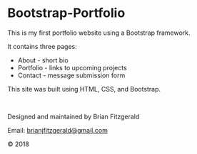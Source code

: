 # Bootstrap-Portfolio

This is my first portfolio website using a Bootstrap framework.

It contains three pages:
* About - short bio
* Portfolio - links to upcoming projects
* Contact - message submission form

This site was built using HTML, CSS, and Bootstrap.

&nbsp;

Designed and maintained by Brian Fitzgerald

Email: brianjfitzgerald@gmail.com

&#169; 2018